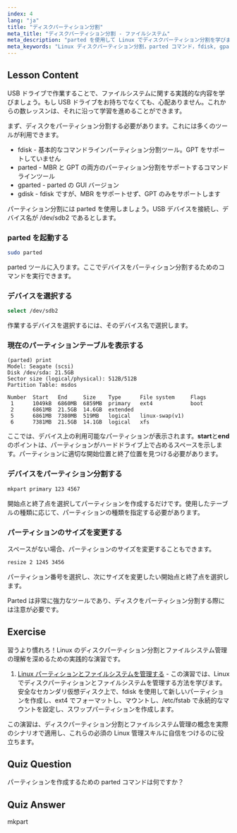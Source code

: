 ```yaml
---
index: 4
lang: "ja"
title: "ディスクパーティション分割"
meta_title: "ディスクパーティション分割 - ファイルシステム"
meta_description: "parted を使用して Linux でディスクパーティション分割を学びましょう。ディスクのパーティション分割、選択、表示、サイズ変更の方法を理解します。この初心者向けのガイドで始めましょう！"
meta_keywords: "Linux ディスクパーティション分割，parted コマンド，fdisk, gparted, Linux チュートリアル，初心者向け Linux, ディスク管理，Linux ガイド"
---
```


## Lesson Content

USB ドライブで作業することで、ファイルシステムに関する実践的な内容を学びましょう。もし USB ドライブをお持ちでなくても、心配ありません。これからの数レッスンは、それに沿って学習を進めることができます。

まず、ディスクをパーティション分割する必要があります。これには多くのツールが利用できます。

- fdisk - 基本的なコマンドラインパーティション分割ツール。GPT をサポートしていません
- parted - MBR と GPT の両方のパーティション分割をサポートするコマンドラインツール
- gparted - parted の GUI バージョン
- gdisk - fdisk ですが、MBR をサポートせず、GPT のみをサポートします

パーティション分割には parted を使用しましょう。USB デバイスを接続し、デバイス名が /dev/sdb2 であるとします。

### parted を起動する

```bash
sudo parted
```

parted ツールに入ります。ここでデバイスをパーティション分割するためのコマンドを実行できます。

### デバイスを選択する

```bash
select /dev/sdb2
```

作業するデバイスを選択するには、そのデバイス名で選択します。

### 現在のパーティションテーブルを表示する

```plaintext
(parted) print
Model: Seagate (scsi)
Disk /dev/sda: 21.5GB
Sector size (logical/physical): 512B/512B
Partition Table: msdos

Number  Start   End     Size    Type      File system     Flags
 1      1049kB  6860MB  6859MB  primary   ext4            boot
 2      6861MB  21.5GB  14.6GB  extended
 5      6861MB  7380MB  519MB   logical   linux-swap(v1)
 6      7381MB  21.5GB  14.1GB  logical   xfs
```

ここでは、デバイス上の利用可能なパーティションが表示されます。**start**と**end**のポイントは、パーティションがハードドライブ上で占めるスペースを示します。パーティションに適切な開始位置と終了位置を見つける必要があります。

### デバイスをパーティション分割する

```bash
mkpart primary 123 4567
```

開始点と終了点を選択してパーティションを作成するだけです。使用したテーブルの種類に応じて、パーティションの種類を指定する必要があります。

### パーティションのサイズを変更する

スペースがない場合、パーティションのサイズを変更することもできます。

```bash
resize 2 1245 3456
```

パーティション番号を選択し、次にサイズを変更したい開始点と終了点を選択します。

Parted は非常に強力なツールであり、ディスクをパーティション分割する際には注意が必要です。

## Exercise

習うより慣れろ！Linux のディスクパーティション分割とファイルシステム管理の理解を深めるための実践的な演習です。

1. [Linux パーティションとファイルシステムを管理する](https://labex.io/ja/labs/comptia-manage-linux-partitions-and-filesystems-590845) - この演習では、Linux でディスクパーティションとファイルシステムを管理する方法を学びます。安全なセカンダリ仮想ディスク上で、fdisk を使用して新しいパーティションを作成し、ext4 でフォーマットし、マウントし、/etc/fstab で永続的なマウントを設定し、スワップパーティションを作成します。

この演習は、ディスクパーティション分割とファイルシステム管理の概念を実際のシナリオで適用し、これらの必須の Linux 管理スキルに自信をつけるのに役立ちます。

## Quiz Question

パーティションを作成するための parted コマンドは何ですか？

## Quiz Answer

mkpart

